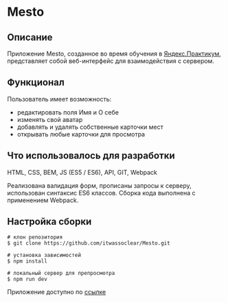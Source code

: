 # Mesto


## Описание

Приложение Mesto, созданное во время обучения в [Яндекс.Практикум](https://praktikum.yandex.ru/), представляет собой веб-интерфейс для взаимодействия с сервером.


## Функционал

Пользователь имеет возможность: 
- редактировать поля Имя и О себе
- изменять свой аватар
- добавлять и удалять собственные карточки мест
- открывать любые карточки для просмотра


## Что использовалось для разработки

HTML, CSS, BEM, JS (ES5 / ES6), API, GIT, Webpack

Реализована валидация форм, прописаны запросы к серверу, использован синтаксис ES6 классов. Сборка кода выполнена с применением Webpack.

## Настройка сборки

```
# клон репозитория
$ git clone https://github.com/itwassoclear/Mesto.git

# установка зависимостей
$ npm install

# локальный сервер для препросмотра
$ npm run dev
```

Приложение доступно по [ссылке](https://itwassoclear.github.io/Mesto)
